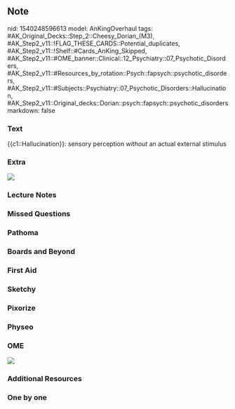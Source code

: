 ## Note
nid: 1540248596613
model: AnKingOverhaul
tags: #AK_Original_Decks::Step_2::Cheesy_Dorian_(M3), #AK_Step2_v11::!FLAG_THESE_CARDS::Potential_duplicates, #AK_Step2_v11::!Shelf::#Cards_AnKing_Skipped, #AK_Step2_v11::#OME_banner::Clinical::12_Psychiatry::07_Psychotic_Disorders, #AK_Step2_v11::#Resources_by_rotation::Psych::fapsych::psychotic_disorders, #AK_Step2_v11::#Subjects::Psychiatry::07_Psychotic_Disorders::Hallucination, #AK_Step2_v11::Original_decks::Dorian::psych::fapsych::psychotic_disorders
markdown: false

### Text
{{c1::Hallucination}}: sensory perception <i>without</i> an actual
external stimulus

### Extra
<img src="paste-35996120907777.jpg">

### Lecture Notes


### Missed Questions


### Pathoma


### Boards and Beyond


### First Aid


### Sketchy


### Pixorize


### Physeo


### OME
<div class="ome-widget">
  <a href=
  "https://onlinemeded.org/spa/psychiatry/psychotic-disorders/acquire?ref=anki">
  <img src="_OME_AnkiFlashcards_Lesson_1.png"></a>
</div>

### Additional Resources


### One by one

